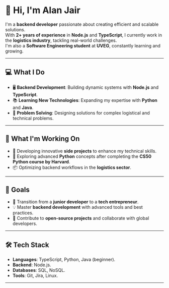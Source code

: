 # 👋 Hi, I'm Alan Jair  

I'm a **backend developer** passionate about creating efficient and scalable solutions.  
With **2+ years of experience** in **Node.js** and **TypeScript**, I currently work in the **logistics industry**, tackling real-world challenges.  
I'm also a **Software Engineering student** at **UVEG**, constantly learning and growing.  

---

## 💻 What I Do  
- 🖥️ **Backend Development**: Building dynamic systems with **Node.js** and **TypeScript**.  
- 📚 **Learning New Technologies**: Expanding my expertise with **Python** and **Java**.  
- 🧠 **Problem Solving**: Designing solutions for complex logistical and technical problems.  

---

## 🌱 What I'm Working On  
- 🚀 Developing innovative **side projects** to enhance my technical skills.  
- 🐍 Exploring advanced **Python** concepts after completing the **CS50 Python course by Harvard**.  
- 📦 Optimizing backend workflows in the **logistics sector**.  

---

## 🎯 Goals  
- 🌟 Transition from a **junior developer** to a **tech entrepreneur**.  
- 💡 Master **backend development** with advanced tools and best practices.  
- 🤝 Contribute to **open-source projects** and collaborate with global developers.  

---

## 🛠️ Tech Stack  
- **Languages**: TypeScript, Python, Java (beginner).  
- **Backend**: Node.js.  
- **Databases**: SQL, NoSQL.  
- **Tools**: Git, Jira, Linux.  

---
